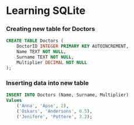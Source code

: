 # Learning SQLite

### Creating new table for Doctors

```SQL
CREATE TABLE Doctors (
	DoctorID INTEGER PRIMARY KEY AUTOINCREMENT,
  	Name TEXT NOT NULL,
  	Surname TEXT NOT NULL,
  	Multiplier DECIMAL NOT NULL
);
```
### Inserting data into new table

```SQL
INSERT INTO Doctors (Name, Surname, Multiplier)
Values
	('Anna', 'Apse', 2),
	('Oskars', 'Andersons', 0.5),
	('Jenifere', 'Pottere', 3.2);
```
